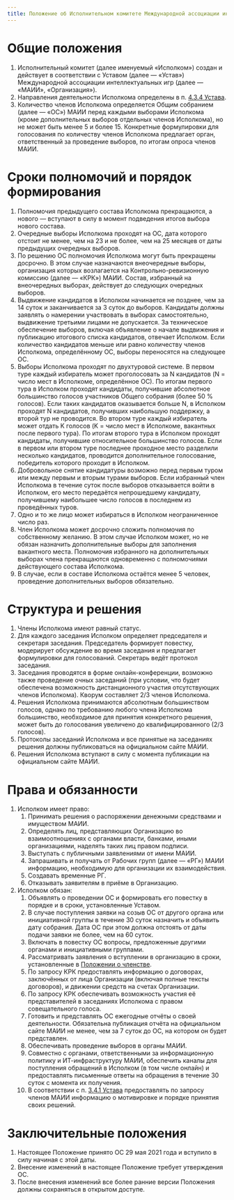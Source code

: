 ```yaml
---
title: Положение об Исполнительном комитете Международной ассоциации интеллектуальных игр
---
```


# Общие положения

1. Исполнительный комитет (далее именуемый «Исполком») создан и действует в
   соответствии с Уставом (далее — «Устав») Международной ассоциации
   интеллектуальных игр (далее — «МАИИ», «Организация»).
2. Направления деятельности Исполкома определены в п. [4.3.4 Устава](statute.ru#ref4_3_4).
3. Количество членов Исполкома определяется Общим собранием (далее — «ОС») МАИИ
   перед каждыми выборами Исполкома (кроме дополнительных выборов отдельных
   членов Исполкома), но не может быть менее 5 и более 15. Конкретные
   формулировки для голосования по количеству членов Исполкома предлагает орган,
   ответственный за проведение выборов, по итогам опроса членов МАИИ.
   
# Сроки полномочий и порядок формирования

1. Полномочия предыдущего состава Исполкома прекращаются, а нового — вступают в силу в момент подведения итогов выбора нового состава.
2. Очередные выборы Исполкома проходят на ОС, дата которого отстоит не менее, чем на 23 и не более, чем на 25 месяцев от даты предыдущих очередных выборов.
3. По решению ОС полномочия Исполкома могут быть прекращены досрочно. В этом случае назначаются внеочередные выборы, организация которых возлагается на Контрольно-ревизионную комиссию (далее — «КРК») МАИИ. Cостав, избранный на внеочередных выборах, действует до следующих очередных выборов.
4. Выдвижение кандидатов в Исполком начинается не позднее, чем за 14 суток и заканчивается за 3 суток до выборов. Кандидаты должны заявлять о намерении участвовать в выборах самостоятельно, выдвижение третьими лицами не допускается.  За техническое обеспечение выборов, включая объявление о начале выдвижения и публикацию итогового списка кандидатов, отвечает Исполком. Если количество кандидатов меньше или равно количеству членов Исполкома, определённому ОС, выборы переносятся на следующее ОС.
5. Выборы Исполкома проходят по двухтуровой системе. В первом туре каждый избиратель может проголосовать за N кандидатов (N = число мест в Исполкоме, определённое ОС). По итогам первого тура в Исполком проходят кандидаты, получившие абсолютное большинство голосов участников Общего собрания (более 50 % голосов). Если таких кандидатов оказывается больше N, в Исполком проходят N кандидатов, получивших наибольшую поддержку, а второй тур не проводится. Во втором туре каждый избиратель может отдать K голосов (K = число мест в Исполкоме, вакантных после первого тура). По итогам второго тура в Исполком проходят кандидаты, получившие относительное большинство голосов. Если в первом или втором туре последнее проходное место разделили несколько кандидатов, проводится дополнительное голосование, победитель которого проходит в Исполком.
6. Добровольное снятие кандидатуры возможно перед первым туром или между первым и вторым турами выборов. Если избранный член Исполкома в течение суток после выборов отказывается войти в Исполком, его место передаётся непрошедшему кандидату, получившему наибольшее число голосов в последнем из проведённых туров.
7. Одно и то же лицо может избираться в Исполком неограниченное число раз.
8. Член Исполкома может досрочно сложить полномочия по собственному желанию. В этом случае Исполком может, но не обязан назначить дополнительные выборы для заполнения вакантного места. Полномочия избранного на дополнительных выборах члена прекращаются одновременно с полномочиями действующего состава Исполкома.
9. В случае, если в составе Исполкома остаётся менее 5 человек, проведение дополнительных выборов обязательно.

# Структура и решения

1. Члены Исполкома имеют равный статус.
2. Для каждого заседания Исполком определяет председателя и секретаря заседания. Председатель формирует повестку, модерирует обсуждение во время заседания и предлагает формулировки для голосований. Секретарь ведёт протокол заседания.
3. Заседания проводятся в форме онлайн-конференции, возможно также проведение очных заседаний (при условии, что будет обеспечена возможность дистанционного участия отсутствующих членов Исполкома). Кворум составляет 2/3 членов Исполкома.
4. Решения Исполкома принимаются абсолютным большинством голосов, однако по требованию любого члена Исполкома большинство, необходимое для принятия конкретного решения, может быть до голосования увеличено до квалифицированного (2/3 голосов).
5. Протоколы заседаний Исполкома и все принятые на заседаниях решения должны публиковаться на официальном сайте МАИИ.
6. Решения Исполкома вступают в силу с момента публикации на официальном сайте МАИИ.

# Права и обязанности

1. Исполком имеет право:
    1. Принимать решения о распоряжении денежными средствами и имуществом МАИИ.
    2. Определять лиц, представляющих Организацию во взаимоотношениях с органами власти, банками, иными организациями, наделять таких лиц правом подписи.
    3. Выступать с публичными заявлениями от имени МАИИ.
    4. Запрашивать и получать от Рабочих групп (далее — «РГ») МАИИ информацию, необходимую для организации их взаимодействия.
    5. Создавать временные РГ.
    6. Отказывать заявителям в приёме в Организацию.
2. Исполком обязан:
    1. Объявлять о проведении ОС и формировать его повестку в порядке и в сроки, установленные Уставом.
    2. В случае поступления заявки на созыв ОС от другого органа или инициативной группы в течение 30 суток назначить и объявить дату собрания. Дата ОС при этом должна отстоять от даты подачи заявки не более, чем на 60 суток.
    3. Включать в повестку ОС вопросы, предложенные другими органами и  инициативными группами.
    4. Рассматривать заявления о вступлении в организацию в сроки, установленные в [Положении о членстве](membership.ru).
    5. По запросу КРК предоставлять информацию о договорах, заключённых от лица Организации (включая полные тексты договоров), и движении средств на счетах Организации.
    6. По запросу КРК обеспечивать возможность участия её представителей в заседаниях Исполкома с правом совещательного голоса.
    7. Готовить и представлять ОС ежегодные отчёты о своей деятельности. Обязательна публикация отчёта на официальном сайте МАИИ не менее, чем за 7 суток до ОС, на котором он будет представлен.
    8. Обеспечивать проведение выборов в органы МАИИ.
    9. Совместно с органами, ответственными за информационную политику и ИТ-инфраструктуру МАИИ, обеспечить каналы для поступления обращений в Исполком (в том числе онлайн) и предоставлять письменные ответы на обращения в течение 30 суток с момента их получения.
    10. В соответствии с п. [3.4.1 Устава](statute.ru#ref3_4_1) предоставлять по запросу членов МАИИ информацию о мотивировке и порядке принятия своих решений.

# Заключительные положения

1. Настоящее Положение принято ОС 29 мая 2021 года и вступило в силу начиная с этой даты.
2. Внесение изменений в настоящее Положение требует утверждения ОС.
3. После внесения изменений все более ранние версии Положения должны сохраняться в открытом доступе.

